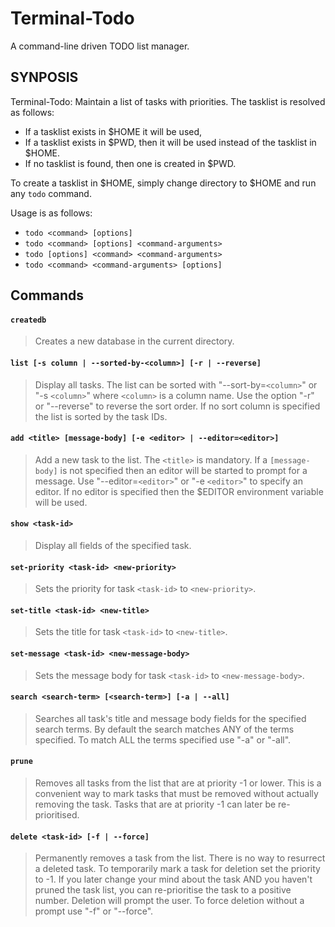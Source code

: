 # Terminal-Todo

A command-line driven TODO list manager.

## SYNPOSIS

Terminal-Todo: Maintain a list of tasks with priorities. The tasklist is
resolved as follows:

- If a tasklist exists in $HOME it will be used,
- If a tasklist exists in $PWD, then it will be used instead of the
  tasklist in $HOME.
- If no tasklist is found, then one is created in $PWD.

To create a tasklist in $HOME, simply change directory to $HOME and run any
`todo` command.

Usage is as follows:

- `todo <command> [options]`
- `todo <command> [options] <command-arguments>`
- `todo [options] <command> <command-arguments>`
- `todo <command> <command-arguments> [options]`

## Commands

#### `createdb`
> Creates a new database in the current directory.

#### `list [-s column | --sorted-by-<column>] [-r | --reverse]`

> Display all tasks. The list can be sorted with "--sort-by=`<column>`" or "-s
`<column>`" where `<column>` is a column name. Use the option "-r" or
"--reverse" to reverse the sort order.
> If no sort column is specified the list is sorted by the task IDs.

#### `add <title> [message-body] [-e <editor> | --editor=<editor>]`

> Add a new task to the list. The `<title>` is mandatory. If a `[message-body]`
is not specified then an editor will be started to prompt for a message. Use
"--editor=`<editor>`" or "-e `<editor>`" to specify an editor.
> If no editor is specified then the $EDITOR environment variable will be used.

#### `show <task-id>`

> Display all fields of the specified task.

#### `set-priority <task-id> <new-priority>`

> Sets the priority for task `<task-id>` to `<new-priority>`.

#### `set-title <task-id> <new-title>`

> Sets the title for task `<task-id>` to `<new-title>`.

#### `set-message <task-id> <new-message-body>`

> Sets the message body for task `<task-id>` to `<new-message-body>`.

#### `search <search-term> [<search-term>] [-a | --all]`

> Searches all task's title and message body fields for the specified search
terms. By default the search matches ANY of the terms specified.
> To match ALL the terms specified use "-a" or "-all".

#### `prune`

> Removes all tasks from the list that are at priority -1 or lower. This is a
convenient way to mark tasks that must be removed without actually removing the
task. Tasks that are at priority -1 can later be re- prioritised.

#### `delete <task-id> [-f | --force]`

> Permanently removes a task from the list. There is no way to resurrect
a deleted task. To temporarily mark a task for deletion set the priority
to -1. If you later change your mind about the task AND you haven't
pruned the task list, you can re-prioritise the task to a positive number.
> Deletion will prompt the user. To force deletion without a prompt use
"-f" or "--force".

